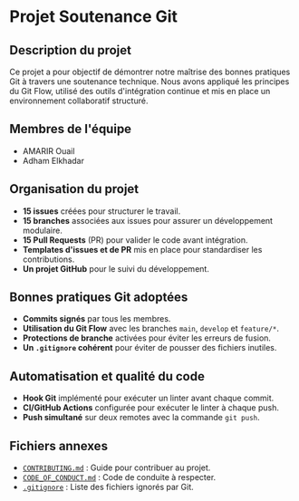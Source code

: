 # Projet Soutenance Git

## Description du projet
Ce projet a pour objectif de démontrer notre maîtrise des bonnes pratiques Git à travers une soutenance technique. Nous avons appliqué les principes du Git Flow, utilisé des outils d'intégration continue et mis en place un environnement collaboratif structuré.

## Membres de l'équipe
- AMARIR Ouail
- Adham Elkhadar

## Organisation du projet
- **15 issues** créées pour structurer le travail.
- **15 branches** associées aux issues pour assurer un développement modulaire.
- **15 Pull Requests** (PR) pour valider le code avant intégration.
- **Templates d'issues et de PR** mis en place pour standardiser les contributions.
- **Un projet GitHub** pour le suivi du développement.

## Bonnes pratiques Git adoptées
- **Commits signés** par tous les membres.
- **Utilisation du Git Flow** avec les branches `main`, `develop` et `feature/*`.
- **Protections de branche** activées pour éviter les erreurs de fusion.
- **Un `.gitignore` cohérent** pour éviter de pousser des fichiers inutiles.

## Automatisation et qualité du code
- **Hook Git** implémenté pour exécuter un linter avant chaque commit.
- **CI/GitHub Actions** configurée pour exécuter le linter à chaque push.
- **Push simultané** sur deux remotes avec la commande `git push`.

## Fichiers annexes
- [`CONTRIBUTING.md`](CONTRIBUTING.md) : Guide pour contribuer au projet.
- [`CODE_OF_CONDUCT.md`](CODE_OF_CONDUCT.md) : Code de conduite à respecter.
- [`.gitignore`](.gitignore) : Liste des fichiers ignorés par Git.

